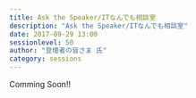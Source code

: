 ```yaml
---
title: Ask the Speaker/ITなんでも相談室
description: "Ask the Speaker/ITなんでも相談室"
date: 2017-09-29 13:00
sessionlevel: 50
author: "登壇者の皆さま 氏"
category: sessions
---
```

Comming Soon!!
